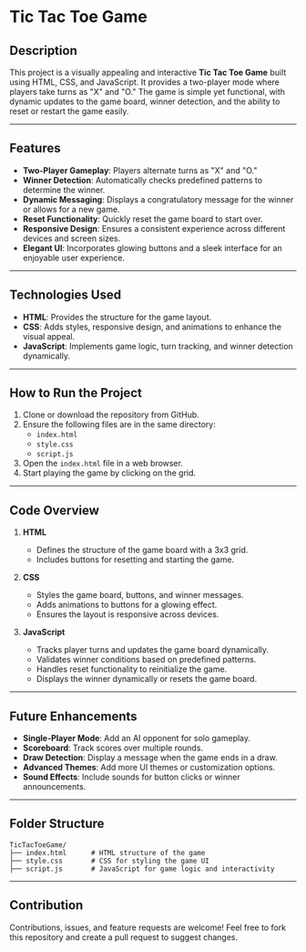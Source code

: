 # Tic Tac Toe Game

## Description
This project is a visually appealing and interactive **Tic Tac Toe Game** built using HTML, CSS, and JavaScript. It provides a two-player mode where players take turns as "X" and "O." The game is simple yet functional, with dynamic updates to the game board, winner detection, and the ability to reset or restart the game easily.

---

## Features
- **Two-Player Gameplay**: Players alternate turns as "X" and "O."
- **Winner Detection**: Automatically checks predefined patterns to determine the winner.
- **Dynamic Messaging**: Displays a congratulatory message for the winner or allows for a new game.
- **Reset Functionality**: Quickly reset the game board to start over.
- **Responsive Design**: Ensures a consistent experience across different devices and screen sizes.
- **Elegant UI**: Incorporates glowing buttons and a sleek interface for an enjoyable user experience.

---

## Technologies Used
- **HTML**: Provides the structure for the game layout.
- **CSS**: Adds styles, responsive design, and animations to enhance the visual appeal.
- **JavaScript**: Implements game logic, turn tracking, and winner detection dynamically.

---

## How to Run the Project
1. Clone or download the repository from GitHub.
2. Ensure the following files are in the same directory:
   - `index.html`
   - `style.css`
   - `script.js`
3. Open the `index.html` file in a web browser.
4. Start playing the game by clicking on the grid.

---

## Code Overview
1. **HTML**
   - Defines the structure of the game board with a 3x3 grid.
   - Includes buttons for resetting and starting the game.

2. **CSS**
   - Styles the game board, buttons, and winner messages.
   - Adds animations to buttons for a glowing effect.
   - Ensures the layout is responsive across devices.

3. **JavaScript**
   - Tracks player turns and updates the game board dynamically.
   - Validates winner conditions based on predefined patterns.
   - Handles reset functionality to reinitialize the game.
   - Displays the winner dynamically or resets the game board.

---

## Future Enhancements
- **Single-Player Mode**: Add an AI opponent for solo gameplay.
- **Scoreboard**: Track scores over multiple rounds.
- **Draw Detection**: Display a message when the game ends in a draw.
- **Advanced Themes**: Add more UI themes or customization options.
- **Sound Effects**: Include sounds for button clicks or winner announcements.

---

## Folder Structure
```
TicTacToeGame/
├── index.html      # HTML structure of the game
├── style.css       # CSS for styling the game UI
├── script.js       # JavaScript for game logic and interactivity
```

---

## Contribution
Contributions, issues, and feature requests are welcome! Feel free to fork this repository and create a pull request to suggest changes.
